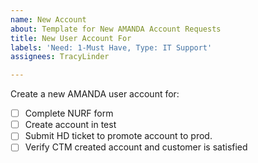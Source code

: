 ```yaml
---
name: New Account
about: Template for New AMANDA Account Requests
title: New User Account For
labels: 'Need: 1-Must Have, Type: IT Support'
assignees: TracyLinder

---
```


Create a new AMANDA user account for: 

- [ ]   Complete NURF form
- [ ]  Create account in test
- [ ]   Submit HD ticket to promote account to prod.
- [ ]   Verify CTM created account and customer is satisfied
